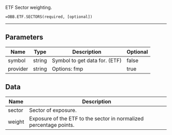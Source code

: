 <!-- markdownlint-disable MD041 -->

ETF Sector weighting.

```excel wordwrap
=OBB.ETF.SECTORS(required, [optional])
```

---

## Parameters

| Name | Type | Description | Optional |
| ---- | ---- | ----------- | -------- |
| symbol | string | Symbol to get data for. (ETF) | false |
| provider | string | Options: fmp | true |

## Data

| Name | Description |
| ---- | ----------- |
| sector | Sector of exposure.  |
| weight | Exposure of the ETF to the sector in normalized percentage points.  |
